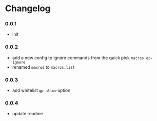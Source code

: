 # Changelog

### 0.0.1
- init

### 0.0.2
- add a new config to ignore commands from the quick pick `macros.qp-ignore`
- renamed `macros` to `macros.list`

### 0.0.3
- add whitelist `qp-allow` option

### 0.0.4
- update readme
